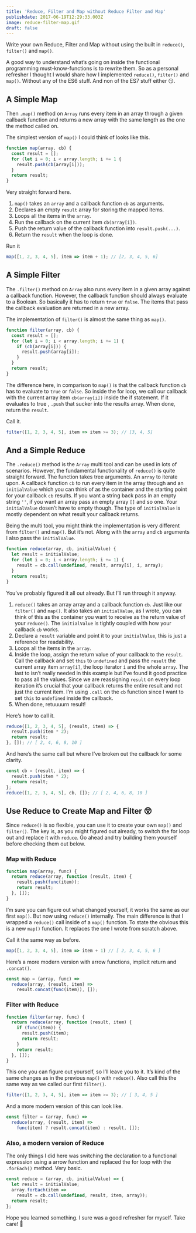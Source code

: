 ```yaml
---
title: 'Reduce, Filter and Map without Reduce Filter and Map'
publishdate: 2017-06-19T12:29:33.003Z
image: reduce-filter-map.gif
draft: false
---
```

Write your own Reduce, Filter and Map without using the built in `reduce()`, `filter()` and `map()`.

A good way to understand what’s going on inside the functional programming must-know-functions is to rewrite them. So as a personal refresher I thought I would share how I implemented `reduce()`, `filter()` and `map()`. Without any of the ES6 stuff. And non of the ES7 stuff either 😏.

## A Simple Map

Then `.map()` method on `Array` runs every item in an array through a given callback function and returns a new array with the same length as the one the method called on.

The simplest version of `map()` I could think of looks like this.

```js
function map(array, cb) {
  const result = [];
  for (let i = 0; i < array.length; i += 1 {      
    result.push(cb(array[i]));
  }
  return result;
}
```

Very straight forward here.

1. `map()` takes an `array` and a callback function `cb` as arguments.
2. Declares an empty `result` array for storing the mapped items.
3. Loops all the items in the `array`.
4. Run the callback on the current item `cb(array[i])`.
5. Push the return value of the callback function into `result.push(...)`.
6. Return the `result` when the loop is done.

Run it

```js
map([1, 2, 3, 4, 5], item => item + 1); // [2, 3, 4, 5, 6]
```

## A Simple Filter

The `.filter()` method on `Array` also runs every item in a given array against a callback function. However, the callback function should always evaluate to a Boolean. So basically it has to return `true` or `false`. The items that pass the callback evaluation are returned in a new array.

The implementation of `filter()` is almost the same thing as `map()`.

```js
function filter(array, cb) {
  const result = [];
  for (let i = 0; i < array.length; i += 1) {
    if (cb(array[i])) {
      result.push(array[i]);
    }
  }
  return result;
}
```

The difference here, in comparison to `map()` is that the callback function `cb` has to evaluate to `true` or `false`. So inside the for loop, we call our callback with the current array item `cb(array[i])` inside the if statement. If it evaluates to true , `.push` that sucker into the results array. When done, return the `result`.

Call it.

```js
filter([1, 2, 3, 4, 5], item => item >= 3); // [3, 4, 5]
```

## And a Simple Reduce

The `.reduce()` method is the `Array` multi tool and can be used in lots of scenarios. However, the fundamental functionality of `reduce()` is quite straight forward. The function takes tree arguments. An `array` to iterate upon. A callback function `cb` to run every item in the array through and an `initialValue` which you can think of as the container and the starting point for your callback `cb` results. If you want a string back pass in an empty string `''`, if you want an array pass an empty array `[]` and so one. Your `initialValue` dosen’t have to empty though. The type of `initialValue` is mostly dependent on what result your callback returns.

Being the multi tool, you might think the implementation is very different from `filter()` and `map()`. But it’s not. Along with the `array` and `cb` arguments I also pass the `initialValue`.

```js
function reduce(array, cb, initialValue) {
  let result = initialValue;
  for (let i = 0; i < array.length; i += 1) {
    result = cb.call(undefined, result, array[i], i, array);
  }
  return result;
}
```

You’ve probably figured it all out already. But I’ll run through it anyway.

1. `reduce()` takes an array array and a callback function `cb`. Just like our `filter()` and `map()`. It also takes an `initialValue`, as I wrote, you can think of this as the container you want to receive as the return value of your `reduce()`. The `initialValue` is tightly coupled with how your callback `cb` works.
2. Declare a `result` variable and point it to your `initialValue`, this is just a reference for readability.
3. Loops all the items in the `array`.
4. Inside the loop, assign the return value of your callback to the `result`. Call the callback and set `this` to `undefined` and pass the `result` the current array item `array[i]`, the loop iterator `i` and the whole `array`. The last to isn’t really needed in this example but I’ve found it good practice to pass all the values. Since we are reassigning `result` on every loop iteration it’s crucial that your callback returns the entire result and not just the current item. I’m using `.call` on the `cb` function since I want to set `this` to `undefined` inside the callback.
5. When done, retuuuurn result!

Here’s how to call it.

```js
reduce([1, 2, 3, 4, 5], (result, item) => {
  result.push(item * 2);
  return result;
}, []); // [ 2, 4, 6, 8, 10 ]
```

And here’s the same call but where I’ve broken out the callback for some clarity.

```js
const cb = (result, item) => {
  result.push(item * 2);
  return result;
};
reduce([1, 2, 3, 4, 5], cb, []); // [ 2, 4, 6, 8, 10 ]
```

## Use Reduce to Create Map and Filter 😲

Since `reduce()` is so flexible, you can use it to create your own `map()` and `filter()`. The key is, as you might figured out already, to switch the for loop out and replace it with `reduce`. Go ahead and try building them yourself before checking them out below.

### Map with Reduce

```js
function map(array, func) {
  return reduce(array, function (result, item) {
    result.push(func(item));
    return result;
  }, []);
}
```

I’m sure you can figure out what changed yourself, it works the same as our first `map()`. But now using `reduce()` internally. The main difference is that I wrapped a `reduce()` call inside of a `map()` function. To state the obvious this is a new `map()` function. It replaces the one I wrote from scratch above.

Call it the same way as before.

```js
map([1, 2, 3, 4, 5], item => item + 1) // [ 2, 3, 4, 5, 6 ]
```

Here’s a more modern version with arrow functions, implicit return and `.concat()`.

```js
const map = (array, func) =>
  reduce(array, (result, item) =>
    result.concat(func(item)), []);
```

### Filter with Reduce

```js
function filter(array, func) {
  return reduce(array, function (result, item) {
    if (func(item)) {
      result.push(item);
      return result;
    }
    return result;
  }, []);
}
```

This one you can figure out yourself, so I’ll leave you to it. It’s kind of the same changes as in the previous `map()` with `reduce()`. Also call this the same way as we called our first `filter()`.

```js
filter([1, 2, 3, 4, 5], item => item >= 3); // [ 3, 4, 5 ]
```

And a more modern version of this can look like.

```js
const filter = (array, func) =>
  reduce(array, (result, item) =>
    func(item) ? result.concat(item) : result, []);
```

### Also, a modern version of Reduce

The only things I did here was switching the declaration to a functional expression using a arrow function and replaced the for loop with the `.forEach()` method. Very basic.

```js
const reduce = (array, cb, initialValue) => {
  let result = initialValue;
  array.forEach(item =>
    result = cb.call(undefined, result, item, array));
  return result;
};
```

Hope you learned something. I sure was a good refresher for myself. Take care! 👋
